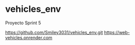 # vehicles_env
Proyecto Sprint 5

https://github.com/Smiley3031/vehicles_env.git
https://web-vehicles.onrender.com


